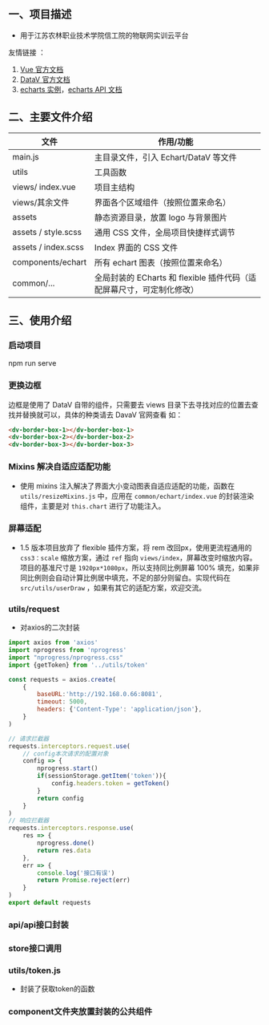
## 一、项目描述

- 用于江苏农林职业技术学院信工院的物联网实训云平台

友情链接 ：

1.  [Vue 官方文档](https://cn.vuejs.org/v2/guide/instance.html)
2.  [DataV 官方文档](http://datav.jiaminghi.com/guide/)
3.  [echarts 实例](https://echarts.apache.org/examples/zh/index.html)，[echarts API 文档](https://echarts.apache.org/zh/api.html#echarts)



## 二、主要文件介绍

| 文件                | 作用/功能                                                              |
| ------------------- | --------------------------------------------------------------------- |
| main.js             | 主目录文件，引入 Echart/DataV 等文件                                    |
| utils               | 工具函数                                                |
| views/ index.vue    | 项目主结构                                                             |
| views/其余文件       | 界面各个区域组件（按照位置来命名）                                       |
| assets              | 静态资源目录，放置 logo 与背景图片                                       |
| assets / style.scss | 通用 CSS 文件，全局项目快捷样式调节                                      |
| assets / index.scss | Index 界面的 CSS 文件                                                  |
| components/echart   | 所有 echart 图表（按照位置来命名）                                      |
| common/...          | 全局封装的 ECharts 和 flexible 插件代码（适配屏幕尺寸，可定制化修改）     |

## 三、使用介绍

### 启动项目

npm run serve

### 更换边框

边框是使用了 DataV 自带的组件，只需要去 views 目录下去寻找对应的位置去查找并替换就可以，具体的种类请去 DavaV 官网查看
如：

```html
<dv-border-box-1></dv-border-box-1>
<dv-border-box-2></dv-border-box-2>
<dv-border-box-3></dv-border-box-3>
```


### Mixins 解决自适应适配功能

- 使用 mixins 注入解决了界面大小变动图表自适应适配的功能，函数在 `utils/resizeMixins.js` 中，应用在 `common/echart/index.vue` 的封装渲染组件，主要是对 `this.chart` 进行了功能注入。

### 屏幕适配

- 1.5 版本项目放弃了 flexible 插件方案，将 rem 改回px，使用更流程通用的 `css3：scale` 缩放方案，通过 `ref` 指向 `views/index`，屏幕改变时缩放内容。项目的基准尺寸是 `1920px*1080px`，所以支持同比例屏幕 100% 填充，如果非同比例则会自动计算比例居中填充，不足的部分则留白。实现代码在 `src/utils/userDraw` ，如果有其它的适配方案，欢迎交流。

### utils/request

- 对axios的二次封装

```js
import axios from 'axios'
import nprogress from 'nprogress'
import "nprogress/nprogress.css"
import {getToken} from '../utils/token'

const requests = axios.create(
    {
        baseURL:'http://192.168.0.66:8081',
        timeout: 5000,
        headers: {'Content-Type': 'application/json'},
    }
)

// 请求拦截器
requests.interceptors.request.use(
    // config本次请求的配置对象
    config => {
        nprogress.start()
        if(sessionStorage.getItem('token')){
            config.headers.token = getToken()
        }
        return config
    }
)
// 响应拦截器
requests.interceptors.response.use(
    res => {
        nprogress.done()
        return res.data
    },
    err => {
        console.log('接口有误')
        return Promise.reject(err)
    }
)
export default requests
```
### api/api接口封装

### store接口调用

### utils/token.js
- 封装了获取token的函数

### component文件夹放置封装的公共组件
